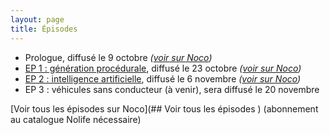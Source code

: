 ```yaml
---
layout: page
title: Épisodes
---
```


- Prologue, diffusé le 9 octobre *([voir sur Noco](http://noco.tv/emission/23065/nolife/la-faute-a-l-algo/prologue))*
- [EP 1 : génération procédurale](/ep1/), diffusé le 23 octobre *([voir sur Noco](http://noco.tv/emission/23437/nolife/la-faute-a-l-algo/01-chaines-de-markov-et-generation-procedurale))*
- [EP 2 : intelligence artificielle](/ep2/), diffusé le 6 novembre *([voir sur Noco](http://noco.tv/emission/23836/nolife/la-faute-a-l-algo/02-intelligence-artificielle))*
- EP 3 : véhicules sans conducteur (à venir), sera diffusé le 20 novembre

[Voir tous les épisodes sur Noco](## Voir tous les épisodes
) (abonnement au catalogue Nolife nécessaire)
